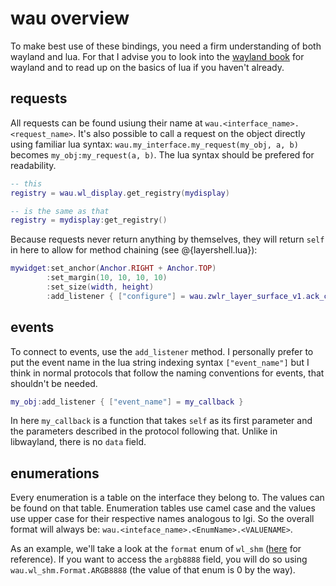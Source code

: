 # wau overview

To make best use of these bindings, you need a firm understanding of both wayland and lua. For that I advise you to look into the [wayland book](https://wayland-book.com/) for wayland and to read up on the basics of lua if you haven't already.

## requests

All requests can be found usiung their name at `wau.<interface_name>.<request_name>`. It's also possible to call a request on the object directly using familiar lua syntax: `wau.my_interface.my_request(my_obj, a, b)` becomes `my_obj:my_request(a, b)`. The lua syntax should be prefered for readability.

```lua
-- this
registry = wau.wl_display.get_registry(mydisplay)

-- is the same as that
registry = mydisplay:get_registry()
```

Because requests never return anything by themselves, they will return `self` in here to allow for method chaining (see @{layershell.lua}):

```lua
mywidget:set_anchor(Anchor.RIGHT + Anchor.TOP)
        :set_margin(10, 10, 10, 10)
        :set_size(width, height)
        :add_listener { ["configure"] = wau.zwlr_layer_surface_v1.ack_configure }
```

## events

To connect to events, use the `add_listener` method. I personally prefer to put the event name in the lua string indexing syntax `["event_name"]` but I think in normal protocols that follow the naming conventions for events, that shouldn't be needed.

```lua
my_obj:add_listener { ["event_name"] = my_callback }
```

In here `my_callback` is a function that takes `self` as its first parameter and the parameters described in the protocol following that. Unlike in libwayland, there is no `data` field.

## enumerations

Every enumeration is a table on the interface they belong to. The values can be found on that table. Enumeration tables use camel case and the values use upper case for their respective names analogous to lgi. So the overall format will always be: `wau.<inteface_name>.<EnumName>.<VALUENAME>`.

As an example, we'll take a look at the `format` enum of `wl_shm` ([here](https://wayland.app/protocols/wayland#wl_shm:enum:format) for reference). If you want to access the `argb8888` field, you will do so using `wau.wl_shm.Format.ARGB8888` (the value of that enum is 0 by the way).


